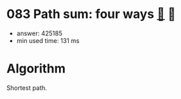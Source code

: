 083 Path sum: four ways [:link:](http://projecteuler.net/problem=83)  :thought_balloon:
========================

- answer: 425185 
- min used time: 131 ms

Algorithm
=========

Shortest path.

